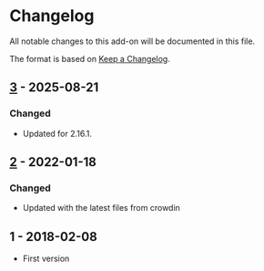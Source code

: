 # Changelog
All notable changes to this add-on will be documented in this file.

The format is based on [Keep a Changelog](https://keepachangelog.com/en/1.0.0/).

## [3] - 2025-08-21
### Changed
- Updated for 2.16.1.

## [2] - 2022-01-18

### Changed
- Updated with the latest files from crowdin

## 1 - 2018-02-08

- First version

[3]: https://github.com/zaproxy/zap-core-help/releases/help_tr_TR-v3
[2]: https://github.com/zaproxy/zap-core-help/releases/help_tr_TR-v2
